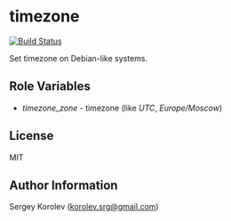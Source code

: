 timezone
========

[![Build Status](https://travis-ci.org/knopki/ansible-timezone.svg?branch=master)](https://travis-ci.org/knopki/ansible-timezone)

Set timezone on Debian-like systems.

Role Variables
--------------

 * *timezone_zone* - timezone (like _UTC_, _Europe/Moscow_)

License
-------

MIT

Author Information
------------------

Sergey Korolev (<korolev.srg@gmail.com>)
